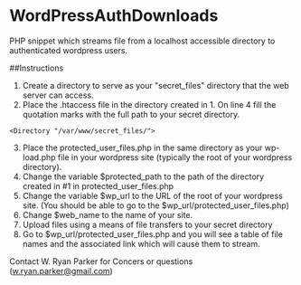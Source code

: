 # WordPressAuthDownloads
PHP snippet which streams file from a localhost accessible directory to authenticated wordpress users.

##Instructions
1. Create a directory to serve as your "secret_files" directory that the web server can access.
2. Place the .htaccess file in the directory created in 1.  On line 4 fill the quotation marks with the full path to your secret directory.
```
<Directory "/var/www/secret_files/">
```
3. Place the protected_user_files.php in the same directory as your wp-load.php file in your wordpress site (typically the root of your wordpress directory).
4. Change the variable $protected_path to the path of the directory created in #1 in protected_user_files.php
5. Change the variable $wp_url to the URL of the root of your wordpress site.  (You should be able to go to the $wp_url/protected_user_files.php)
6. Change $web_name to the name of your site.
7. Upload files using a means of file transfers to your secret directory
8. Go to $wp_url/protected_user_files.php and you will see a table of file names and the associated link which will cause them to stream.

Contact W. Ryan Parker for Concers or questions (w.ryan.parker@gmail.com)

